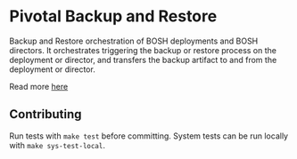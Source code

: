 # Pivotal Backup and Restore

Backup and Restore orchestration of BOSH deployments and BOSH directors. It orchestrates triggering the backup or restore process on the deployment or director, and transfers the backup artifact to and from the deployment or director.

Read more [here](http://www.boshbackuprestore.io/)



## Contributing

Run tests with `make test` before committing. System tests can be run locally with `make sys-test-local`.
